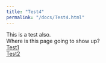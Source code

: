 ```yaml
---
title: "Test4"
permalink: "/docs/Test4.html"
---
```


This is a test also.  
Where is this page going to show up?    
[Test1](./Test1.md)  
[Test2](./Test2.md)
